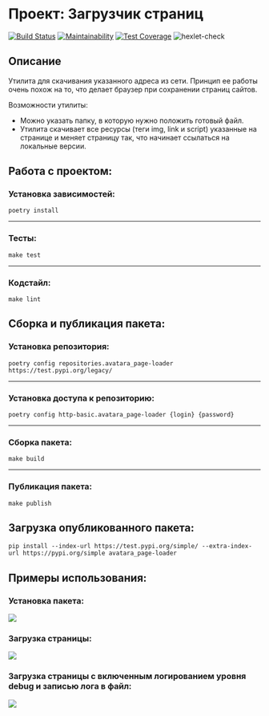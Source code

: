 # Проект: Загрузчик страниц

[![Build Status](https://travis-ci.org/AndrewLrrr/python-project-lvl3.svg?branch=master)](https://travis-ci.org/AndrewLrrr/python-project-lvl3)
[![Maintainability](https://api.codeclimate.com/v1/badges/2d1e1a8bc96a1705794b/maintainability)](https://codeclimate.com/github/AndrewLrrr/python-project-lvl3/maintainability)
[![Test Coverage](https://api.codeclimate.com/v1/badges/2d1e1a8bc96a1705794b/test_coverage)](https://codeclimate.com/github/AndrewLrrr/python-project-lvl3/test_coverage)
![hexlet-check](https://github.com/AndrewLrrr/python-project-lvl3/workflows/hexlet-check/badge.svg)

## Описание
Утилита для скачивания указанного адреса из сети. Принцип ее работы очень похож на то, что делает браузер при сохранении страниц сайтов.

Возможности утилиты:

- Можно указать папку, в которую нужно положить готовый файл.
- Утилита скачивает все ресурсы (теги img, link и script) указанные на странице и меняет страницу так, что начинает ссылаться на локальные версии.

## Работа с проектом:
### Установка зависимостей:
```
poetry install
```
---
### Тесты:
```
make test
```
---
### Кодстайл:
```
make lint
```

## Сборка и публикация пакета:
### Установка репозитория:
```
poetry config repositories.avatara_page-loader https://test.pypi.org/legacy/
```
---
### Установка доступа к репозиторию:
```
poetry config http-basic.avatara_page-loader {login} {password}
```
---
### Сборка пакета:
```
make build
```
---
### Публикация пакета:
```
make publish
```

## Загрузка опубликованного пакета:
```
pip install --index-url https://test.pypi.org/simple/ --extra-index-url https://pypi.org/simple avatara_page-loader
```

## Примеры использования:
### Установка пакета:
<a href="https://asciinema.org/a/t24QbdmyZdXAdN8wWviuWZj9t" target="_blank"><img src="https://asciinema.org/a/t24QbdmyZdXAdN8wWviuWZj9t.svg" /></a>

### Загрузка страницы:
<a href="https://asciinema.org/a/m9dA0WdfPgw1tpy2f1hHBog2p" target="_blank"><img src="https://asciinema.org/a/m9dA0WdfPgw1tpy2f1hHBog2p.svg" /></a>

### Загрузка страницы с включенным логированием уровня debug и записью лога в файл:
<a href="https://asciinema.org/a/zrdSrpqlNFt5WQ9KCh0ZVm9i0" target="_blank"><img src="https://asciinema.org/a/zrdSrpqlNFt5WQ9KCh0ZVm9i0.svg" /></a>
